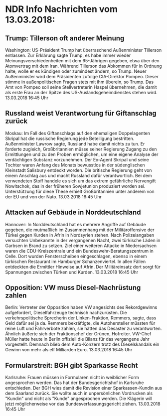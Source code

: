 # NDR Info Nachrichten vom 13.03.2018:


## Trump: Tillerson oft anderer Meinung
Washington: US-Präsident Trump hat überraschend Außenminister Tillerson entlassen. Zur Erklärung sagte Trump, es habe immer wieder Meinungsverschiedenheiten mit dem 65-Jährigen gegeben, etwa über den Atomvertrag mit dem Iran. Während Tillerson das Abkommen für in Ordnung halte, wolle er es kündigen oder zumindest ändern, so Trump. Neuer Außenminister wird dem Präsidenten zufolge CIA-Direktor Pompeo. Dieser stimme in außenpolitischen Fragen stets mit ihm überein, so Trump. Das Amt von Pompeo soll seine Stellvertreterin Haspel übernehmen, die damit als erste Frau an der Spitze des US-Auslandsgeheimdienstes stehen wird. 13.03.2018 16:45 Uhr 

## Russland weist Verantwortung für Giftanschlag zurück
Moskau: Im Fall des Giftanschlags auf den ehemaligen Doppelagenten Skripal hat die russische Regierung jede Beteiligung bestritten. Außenminister Lawrow sagte, Russland habe damit nichts zu tun. Er forderte zugleich, Großbritannien müsse seiner Regierung Zugang zu den Ermittlungen und zu den Proben ermöglichen, um eine eigene Analyse der verdächtigen Substanz vorzunehmen. Der Ex-Agent Skripal und seine Tochter waren Anfang des Monats bewusstlos in der südenglischen Kleinstadt Salisbury entdeckt worden. Die britische Regierung geht von einem Anschlag aus und macht Russland dafür verantwortlich. Bei dem verwendeten Stoff handele es sich um das extrem gefährliche Nervengift Nowitschok, das in der früheren Sowjetunion produziert worden sei. Unterstützung für diese These erhielt Großbritannien unter anderem von der EU und von der Nato. 13.03.2018 16:45 Uhr 

## Attacken auf Gebäude in Norddeutschland
Hannover: In Norddeutschland hat es mehrere Angriffe auf Gebäude gegeben, die mutmaßlich im Zusammenhang mit der Militäroffensive der Türkei gegen Kurden in Afrin in Nordsyrien stehen. Nach Polizeiangaben versuchten Unbekannte in der vergangenen Nacht, zwei türkische Läden in Garbsen in Brand zu setzen. Ziel einer weiteren Attacke in Niedersachsen waren die CDU-Kreiszentrale und ein Bundeswehr-Beratungszentrum in Celle. Dort wurden Fensterscheiben eingeschlagen, ebenso in einem türkischen Restaurant im Hamburger Schanzenviertel. In allen Fällen entdeckten die Ermittler Hinweise auf Afrin. Der Militäreinsatz dort sorgt für Spannungen zwischen Türken und Kurden. 13.03.2018 16:45 Uhr 

## Opposition: VW muss Diesel-Nachrüstung zahlen
Berlin:	Vertreter der Opposition haben VW angesichts des Rekordgewinns aufgefordert, Dieselfahrzeuge technisch nachzurüsten. Die verkehrspolitische Sprecherin der Linken-Fraktion, Remmers, sagte, dass Geld dafür sei ja da. Remmers bekräftigte, die Autohersteller müssten für reine Luft und Fahrverbote zahlen, sie hätten das Desaster zu verantworten. Ähnlich äußerte sich der Fraktionschef der Grünen, Hofreiter. VW-Chef Müller hatte heute in Berlin offiziell die Bilanz für das vergangene Jahr vorgestellt. Demnach blieb dem Auto-Konzern trotz des Dieselskandals ein Gewinn von mehr als elf Milliarden Euro. 13.03.2018 16:45 Uhr 

## Formularstreit: BGH gibt Sparkasse Recht
Karlsruhe: Frauen müssen in Formularen nicht in weiblicher Form angesprochen werden. Das hat der Bundesgerichtshof in Karlsruhe entschieden. Der BGH wies damit die Revision einer Sparkassen-Kundin aus dem Saarland zurück. Sie wollte auch in unpersönlichen Vordrucken als "Kundin" und nicht als "Kunde" angesprochen werden. Die Klägerin will jetzt möglicherweise vor das Bundesverfassungsgericht ziehen. 13.03.2018 16:45 Uhr 
